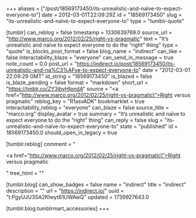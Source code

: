 +++
aliases = ["/post/18569173450/its-unrealistic-and-naïve-to-expect-everyone-to"]
date = 2012-03-01T22:09:29Z
id = "18569173450"
slug = "its-unrealistic-and-naïve-to-expect-everyone-to"
type = "tumblr-quote"

[tumblr]
can_reblog = false
timestamp = 1330639769.0
source_url = "http://www.marco.org/2012/02/25/right-vs-pragmatic"
text = "It’s unrealistic and naïve to expect everyone to do the “right” thing"
type = "quote"
is_blocks_post_format = false
blog_name = "indirect"
can_like = false
interactability_blaze = "everyone"
can_send_in_message = true
note_count = 0.0
post_url = "https://indirect.io/post/18569173450/its-unrealistic-and-na%C3%AFve-to-expect-everyone-to"
date = "2012-03-01 22:09:29 GMT"
id_string = "18569173450"
is_blazed = false
is_blaze_pending = false
format = "markdown"
short_url = "https://tmblr.co/ZY3jbyHIpndA"
source = "<a href=\"http://www.marco.org/2012/02/25/right-vs-pragmatic\">Right versus pragmatic</a>"
reblog_key = "R1asvADK"
bookmarklet = true
interactability_reblog = "everyone"
can_blaze = false
source_title = "marco.org"
display_avatar = true
summary = "It’s unrealistic and naïve to expect everyone to do the “right” thing"
can_reply = false
slug = "its-unrealistic-and-naïve-to-expect-everyone-to"
state = "published"
id = 18569173450.0
should_open_in_legacy = true

[tumblr.reblog]
comment = "<p><a href=\"http://www.marco.org/2012/02/25/right-vs-pragmatic\">Right versus pragmatic</a></p>"
tree_html = ""

[tumblr.blog]
can_show_badges = false
name = "indirect"
title = "indirect"
description = ""
url = "https://indirect.io/"
uuid = "t:PgyUJU3SA2Klwyt81UWAwQ"
updated = 1739927643.0

[tumblr.blog.tumblrmart_accessories]
+++
